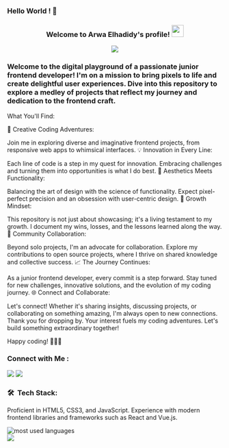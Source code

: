 ### Hello World ! 👋

<h3 align="center">
  Welcome to Arwa Elhadidy's profile!
  <img src="https://media.giphy.com/media/hvRJCLFzcasrR4ia7z/giphy.gif" width="28">
</h3>

<!-- Typing SVG by DenverCoder1 - https://github.com/DenverCoder1/readme-typing-svg -->
<p align="center">
  <a href="https://github.com/DenverCoder1/readme-typing-svg"><img src="https://readme-typing-svg.herokuapp.com/?lines=Welcome to my%20Code%20Cave!; Beware of stray%20semicolons and the%20new%20things&font=Fira%20Code&center=true&width=440&height=45&color=f75c7e&vCenter=true&size=22"></a>
</p> 


### Welcome to the digital playground of a passionate junior frontend developer! I'm on a mission to bring pixels to life and create delightful user experiences. Dive into this repository to explore a medley of projects that reflect my journey and dedication to the frontend craft.

What You'll Find:

🚀 Creative Coding Adventures:

Join me in exploring diverse and imaginative frontend projects, from responsive web apps to whimsical interfaces.
💡 Innovation in Every Line:

Each line of code is a step in my quest for innovation. Embracing challenges and turning them into opportunities is what I do best.
🎨 Aesthetics Meets Functionality:

Balancing the art of design with the science of functionality. Expect pixel-perfect precision and an obsession with user-centric design.
🌱 Growth Mindset:

This repository is not just about showcasing; it's a living testament to my growth. I document my wins, losses, and the lessons learned along the way.
🤝 Community Collaboration:

Beyond solo projects, I'm an advocate for collaboration. Explore my contributions to open source projects, where I thrive on shared knowledge and collective success.
📈 The Journey Continues:

As a junior frontend developer, every commit is a step forward. Stay tuned for new challenges, innovative solutions, and the evolution of my coding journey.
🌐 Connect and Collaborate:

Let's connect! Whether it's sharing insights, discussing projects, or collaborating on something amazing, I'm always open to new connections.
Thank you for dropping by. Your interest fuels my coding adventures. Let's build something extraordinary together!

Happy coding! 👩‍💻🎉

### Connect with Me :

<a href="https://linkedin.com/in/yousefdergham" target="_blank"><img src="https://img.shields.io/badge/-Yousef%20Dergham-0077B5?style=for-the-badge&logo=Linkedin&logoColor=white"/></a>
<a href="https://t.me/YousefMohamed01" target="_blank"><img src="https://img.shields.io/badge/-Yousef%20Dergham-0077B5?style=for-the-badge&logo=Telegram&logoColor=white"/></a>
### 🛠 &nbsp;Tech Stack:

Proficient in HTML5, CSS3, and JavaScript.
Experience with modern frontend libraries and frameworks such as React and Vue.js.



<img align="left" src="https://github-readme-stats.vercel.app/api/top-langs?username=yousefdergham&show_icons=true&locale=en&layout=compact&theme=radical" alt="most used languages" />
<br>
<a href="https://komarev.com/ghpvc/?username=yousefdergham&style=for-the-badge">
    <img src="https://komarev.com/ghpvc/?username=yousefdergham&style=for-the-badge">
</a>
